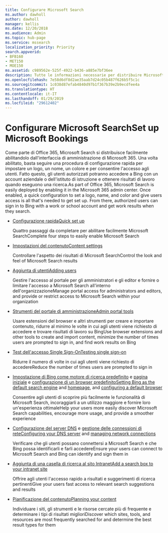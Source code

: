 ```yaml
---
title: Configurare Microsoft Search
ms.author: dawholl
author: dawholl
manager: kellis
ms.date: 12/20/2018
ms.audience: Admin
ms.topic: hub-page
ms.service: mssearch
localization_priority: Priority
search.appverid:
- BFB160
- MET150
- MOE150
ms.assetid: c989562e-525f-4922-b436-a885e7bf36ee
description: Tutte le informazioni necessarie per distribuire Microsoft Search nell'organizzazione
ms.openlocfilehash: 7e58d6df8d2ae35aab7d24c05b487f626b5f5c1c
ms.sourcegitcommit: 1c038d87efab4840d97b1f367b39e2b9ecdfee4a
ms.translationtype: HT
ms.contentlocale: it-IT
ms.lasthandoff: 01/29/2019
ms.locfileid: "29612402"
---
```

# <a name="set-up-microsoft-search"></a><span data-ttu-id="d3361-103">Configurare Microsoft Search</span><span class="sxs-lookup"><span data-stu-id="d3361-103">Set up Microsoft Bookings</span></span>

<span data-ttu-id="d3361-p101">Come parte di Office 365, Microsoft Search si distribuisce facilmente abilitandolo dall'interfaccia di amministrazione di Microsoft 365. Una volta abilitato, basta seguire una procedura di configurazione rapida per impostare un logo, un nome, un colore e per consentire l'accesso agli utenti. Fatto questo, gli utenti autorizzati potranno accedere a Bing con un account aziendale o dell'istituto di istruzione e ottenere risultati di lavoro quando eseguono una ricerca.</span><span class="sxs-lookup"><span data-stu-id="d3361-p101">As part of Office 365, Microsoft Search is easily deployed by enabling it in the Microsoft 365 admin center. Once enabled, a quick configuration to set a logo, name, and color and give users access is all that's needed to get set up. From there, authorized users can sign in to Bing with a work or school account and get work results when they search.</span></span>

- [<span data-ttu-id="d3361-107">Configurazione rapida</span><span class="sxs-lookup"><span data-stu-id="d3361-107">Quick set up</span></span>](quick-set-up.md)
    
    <span data-ttu-id="d3361-108">Quattro passaggi da completare per abilitare facilmente Microsoft Search</span><span class="sxs-lookup"><span data-stu-id="d3361-108">Complete four steps to easily enable Microsoft Search</span></span>

- [<span data-ttu-id="d3361-109">Impostazioni del contenuto</span><span class="sxs-lookup"><span data-stu-id="d3361-109">Content settings</span></span>](content-settings.md)
    
    <span data-ttu-id="d3361-110">Controllare l'aspetto dei risultati di Microsoft Search</span><span class="sxs-lookup"><span data-stu-id="d3361-110">Control the look and feel of Microsoft Search results</span></span>
    
- [<span data-ttu-id="d3361-111">Aggiunta di utenti</span><span class="sxs-lookup"><span data-stu-id="d3361-111">Adding users</span></span>](add-users.md)
    
    <span data-ttu-id="d3361-112">Gestire l'accesso al portale per gli amministratori e gli editor e fornire o limitare l'accesso a Microsoft Search all'interno dell'organizzazione</span><span class="sxs-lookup"><span data-stu-id="d3361-112">Manage portal access for administrators and editors, and provide or restrict access to Microsoft Search within your organization</span></span>
    
- [<span data-ttu-id="d3361-113">Strumenti del portale di amministrazione</span><span class="sxs-lookup"><span data-stu-id="d3361-113">Admin portal tools</span></span>](admin-portal-tools.md)
    
    <span data-ttu-id="d3361-114">Usare estensioni del browser e altri strumenti per creare e importare contenuto, ridurre al minimo le volte in cui agli utenti viene richiesto di accedere e trovare risultati di lavoro su Bing</span><span class="sxs-lookup"><span data-stu-id="d3361-114">Use browser extensions and other tools to create and import content, minimize the number of times users are prompted to sign in, and find work results on Bing</span></span>
    
- [<span data-ttu-id="d3361-115">Test dell'accesso Single Sign-On</span><span class="sxs-lookup"><span data-stu-id="d3361-115">Testing single sign-on</span></span>](test-single-sign-on.md)
    
    <span data-ttu-id="d3361-116">Ridurre il numero di volte in cui agli utenti viene richiesto di accedere</span><span class="sxs-lookup"><span data-stu-id="d3361-116">Reduce the number of times users are prompted to sign in</span></span>
    
- <span data-ttu-id="d3361-117">[Impostazione di Bing come motore di ricerca predefinito](set-default-search-engine.md) e [pagina iniziale](set-default-homepage.md) e [configurazione di un browser predefinito](set-default-browser.md)</span><span class="sxs-lookup"><span data-stu-id="d3361-117">[Setting Bing as the default search engine](set-default-search-engine.md) and [homepage](set-default-homepage.md), and [configuring a default browser](set-default-browser.md)</span></span>
    
    <span data-ttu-id="d3361-118">Consentire agli utenti di scoprire più facilmente le funzionalità di Microsoft Search, incoraggiarli a un utilizzo maggiore e fornire loro un'esperienza ottimale</span><span class="sxs-lookup"><span data-stu-id="d3361-118">Help your users more easily discover Microsoft Search capabilities, encourage more usage, and provide a smoother experience</span></span>
    
- <span data-ttu-id="d3361-119">[Configurazione del server DNS](advanced-dns-configuration.md) e [gestione delle connessioni di rete](manage-network-connections.md)</span><span class="sxs-lookup"><span data-stu-id="d3361-119">[Configuring your DNS server](advanced-dns-configuration.md) and [managing network connections](manage-network-connections.md)</span></span>
    
    <span data-ttu-id="d3361-120">Verificare che gli utenti possano connettersi a Microsoft Search e che Bing possa identificarli e farli accedere</span><span class="sxs-lookup"><span data-stu-id="d3361-120">Ensure your users can connect to Microsoft Search and Bing can identify and sign them in</span></span>

- [<span data-ttu-id="d3361-121">Aggiunta di una casella di ricerca al sito Intranet</span><span class="sxs-lookup"><span data-stu-id="d3361-121">Add a search box to your intranet site</span></span>](add-a-search-box-to-your-intranet-site.md)

    <span data-ttu-id="d3361-122">Offrire agli utenti l'accesso rapido a risultati e suggerimenti di ricerca pertinenti</span><span class="sxs-lookup"><span data-stu-id="d3361-122">Give your users fast access to relevant search suggestions and results</span></span>

- [<span data-ttu-id="d3361-123">Pianificazione del contenuto</span><span class="sxs-lookup"><span data-stu-id="d3361-123">Planning your content</span></span>](plan-your-content.md)
    
    <span data-ttu-id="d3361-124">Individuare i siti, gli strumenti e le risorse cercate più di frequente e determinare i tipi di risultati migliori</span><span class="sxs-lookup"><span data-stu-id="d3361-124">Discover which sites, tools, and resources are most frequently searched for and determine the best result types for them</span></span>

  

